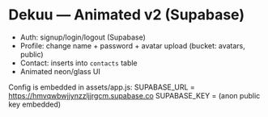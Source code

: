 # Dekuu — Animated v2 (Supabase)
- Auth: signup/login/logout (Supabase)
- Profile: change name + password + avatar upload (bucket: avatars, public)
- Contact: inserts into `contacts` table
- Animated neon/glass UI

Config is embedded in assets/app.js:
SUPABASE_URL = https://hmvqwbwjjynzzljjrgcm.supabase.co
SUPABASE_KEY = (anon public key embedded)
